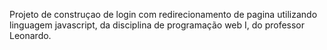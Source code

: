 Projeto de construçao de login com redirecionamento de pagina utilizando linguagem javascript, da disciplina de programação web I, do professor Leonardo.